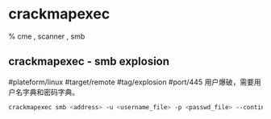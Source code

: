# crackmapexec

% cme , scanner , smb
## crackmapexec - smb explosion
#plateform/linux #target/remote #tag/explosion #port/445
用户爆破，需要用户名字典和密码字典。
```bash
crackmapexec smb <address> -u <username_file> -p <passwd_file> --continue-on-success --no-bruteforce
```

